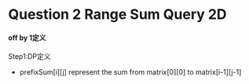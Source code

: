 # Question 2 Range Sum Query 2D

#### off by 1定义

Step1:DP定义

* prefixSum\[i]\[j] represent the sum from matrix\[0]\[0] to matrix\[i-1]\[j-1]

